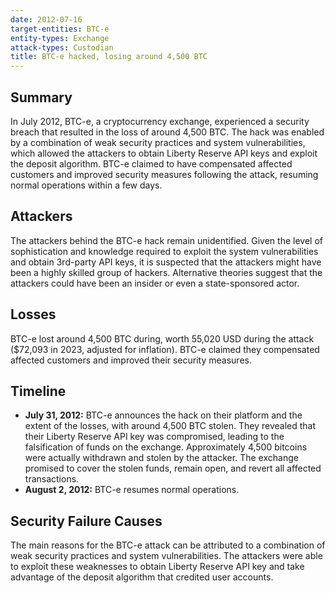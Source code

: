 ```yaml
---
date: 2012-07-16
target-entities: BTC-e
entity-types: Exchange
attack-types: Custodian
title: BTC-e hacked, losing around 4,500 BTC
---
```


## Summary

In July 2012, BTC-e, a cryptocurrency exchange, experienced a security breach that resulted in the loss of around 4,500 BTC. The hack was enabled by a combination of weak security practices and system vulnerabilities, which allowed the attackers to obtain Liberty Reserve API keys and exploit the deposit algorithm. BTC-e claimed to have compensated affected customers and improved security measures following the attack, resuming normal operations within a few days.

## Attackers

The attackers behind the BTC-e hack remain unidentified. Given the level of sophistication and knowledge required to exploit the system vulnerabilities and obtain 3rd-party API keys, it is suspected that the attackers might have been a highly skilled group of hackers. Alternative theories suggest that the attackers could have been an insider or even a state-sponsored actor.

## Losses

BTC-e lost around 4,500 BTC during, worth 55,020 USD during the attack ($72,093 in 2023, adjusted for inflation). BTC-e claimed they compensated affected customers and improved their security measures.

## Timeline

- **July 31, 2012:** BTC-e announces the hack on their platform and the extent of the losses, with around 4,500 BTC stolen. They revealed that their Liberty Reserve API key was compromised, leading to the falsification of funds on the exchange. Approximately 4,500 bitcoins were actually withdrawn and stolen by the attacker. The exchange promised to cover the stolen funds, remain open, and revert all affected transactions.
- **August 2, 2012:** BTC-e resumes normal operations.

## Security Failure Causes

The main reasons for the BTC-e attack can be attributed to a combination of weak security practices and system vulnerabilities. The attackers were able to exploit these weaknesses to obtain Liberty Reserve API key and take advantage of the deposit algorithm that credited user accounts.

